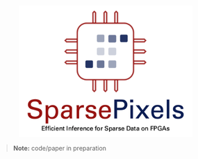 <p align="center">
  <img src="https://raw.githubusercontent.com/hftsoi/sparse_pixels/main/logo.png" width="400"/>
</p>

> **Note:** code/paper in preparation
